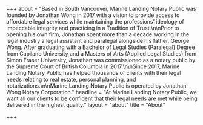 +++
about = "Based in South Vancouver, Marine Landing Notary Public was founded by Jonathan Wong in 2017 with a vision to provide access to affordable legal services while maintaining the professions’ ideology of impeccable integrity and practicing in a Tradition of Trust.\n\nPrior to opening his own firm, Jonathan spent more than a decade working in the legal industry a legal assistant and paralegal alongside his father, George Wong. After graduating with a Bachelor of Legal Studies (Paralegal) Degree from Capilano University and a Masters of Arts (Applied Legal Studies) from Simon Fraser University, Jonathan was commissioned as a notary public by the Supreme Court of British Columbia in 2017.\n\nSince 2017, Marine Landing Notary Public has helped thousands of clients with their legal needs relating to real estate, personal planning, and notarizations.\n\nMarine Landing Notary Public is operated by Jonathan Wong Notary Corporation."
headline = "At Marine Landing Notary Public, we want all our clients to be confident that their legal needs are met while being delivered in the highest quality."
layout = "about"
title = "About"

+++
